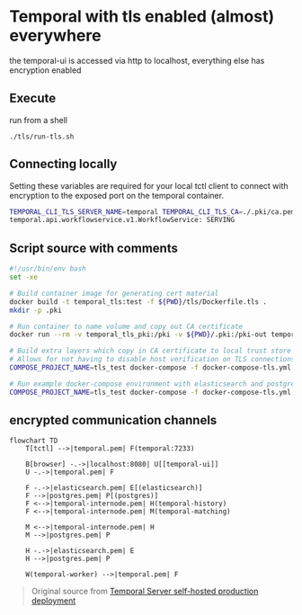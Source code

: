 # Temporal with tls enabled (almost) everywhere

the temporal-ui is accessed via http to localhost, everything else has encryption enabled

## Execute

run from a shell

`./tls/run-tls.sh`

## Connecting locally

Setting these variables are required for your local tctl client to connect with encryption
to the exposed port on the temporal container.

```bash
TEMPORAL_CLI_TLS_SERVER_NAME=temporal TEMPORAL_CLI_TLS_CA=./.pki/ca.pem tctl cluster health
temporal.api.workflowservice.v1.WorkflowService: SERVING
```

## Script source with comments
```bash
#!/usr/bin/env bash
set -xe

# Build container image for generating cert material
docker build -t temporal_tls:test -f ${PWD}/tls/Dockerfile.tls .
mkdir -p .pki

# Run container to name volume and copy out CA certificate
docker run --rm -v temporal_tls_pki:/pki -v ${PWD}/.pki:/pki-out temporal_tls:test

# Build extra layers which copy in CA certificate to local trust store
# Allows for not having to disable host verification on TLS connections
COMPOSE_PROJECT_NAME=tls_test docker-compose -f docker-compose-tls.yml build --no-cache

# Run example docker-compose environment with elasticsearch and postgresql protected with TLS
COMPOSE_PROJECT_NAME=tls_test docker-compose -f docker-compose-tls.yml up

```

## encrypted communication channels

```mermaid
flowchart TD
    T[tctl] -->|temporal.pem| F(temporal:7233)

    B[browser] -.->|localhost:8080| U[[temporal-ui]]
    U -.->|temporal.pem| F

    F -.->|elasticsearch.pem| E[(elasticsearch)]
    F -->|postgres.pem| P[(postgres)]
    F <-->|temporal-internode.pem| H(temporal-history)
    F <-->|temporal-internode.pem| M(temporal-matching)

    M <-->|temporal-internode.pem| H
    M -->|postgres.pem| P

    H -.->|elasticsearch.pem| E
    H -->|postgres.pem| P

    W(temporal-worker) -->|temporal.pem| F
```

> Original source from [Temporal Server self-hosted production deployment](https://docs.temporal.io/docs/server/production-deployment)
